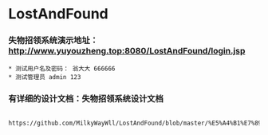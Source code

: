 # LostAndFound
### 失物招领系统演示地址： http://www.yuyouzheng.top:8080/LostAndFound/login.jsp
    * 测试用户名及密码： 翁大大 666666
    * 测试管理员 admin 123
### 有详细的设计文档：失物招领系统设计文档
      https://github.com/MilkyWayWll/LostAndFound/blob/master/%E5%A4%B1%E7%89%A9%E6%8B%9B%E9%A2%86%E7%B3%BB%E7%BB%9F.doc
